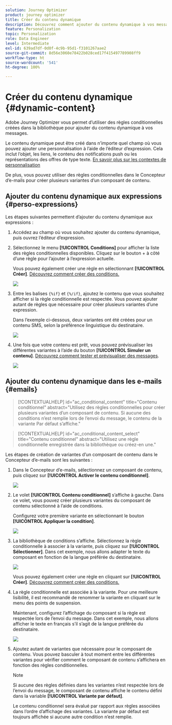 ```yaml
---
solution: Journey Optimizer
product: journey optimizer
title: Créer du contenu dynamique
description: Découvrez comment ajouter du contenu dynamique à vos messages.
feature: Personalization
topic: Personalization
role: Data Engineer
level: Intermediate
exl-id: 639ad7df-0d0f-4c9b-95d1-f3101267aae2
source-git-commit: 8d56e3060e78422b028ced17f415497789908ff9
workflow-type: ht
source-wordcount: '541'
ht-degree: 100%

---
```


# Créer du contenu dynamique {#dynamic-content}

Adobe Journey Optimizer vous permet d’utiliser des règles conditionnelles créées dans la bibliothèque pour ajouter du contenu dynamique à vos messages.

Le contenu dynamique peut être créé dans n’importe quel champ où vous pouvez ajouter une personnalisation à l’aide de l’éditeur d’expression. Cela inclut l’objet, les liens, le contenu des notifications push ou les représentations des offres de type texte. [En savoir plus sur les contextes de personnalisation](personalization-contexts.md)

De plus, vous pouvez utiliser des règles conditionnelles dans le Concepteur d’e-mails pour créer plusieurs variantes d’un composant de contenu.

## Ajouter du contenu dynamique aux expressions {#perso-expressions}

Les étapes suivantes permettent d’ajouter du contenu dynamique aux expressions :

1. Accédez au champ où vous souhaitez ajouter du contenu dynamique, puis ouvrez l’éditeur d’expression.

1. Sélectionnez le menu **[!UICONTROL Conditions]** pour afficher la liste des règles conditionnelles disponibles. Cliquez sur le bouton + à côté d’une règle pour l’ajouter à l’expression actuelle.

   Vous pouvez également créer une règle en sélectionnant **[!UICONTROL Créer]**. [Découvrez comment créer des conditions.](create-conditions.md)

   ![](assets/conditions-expression.png)

1. Entre les balises `{%if}` et `{%/if}`, ajoutez le contenu que vous souhaitez afficher si la règle conditionnelle est respectée. Vous pouvez ajouter autant de règles que nécessaire pour créer plusieurs variantes d’une expression.

   Dans l’exemple ci-dessous, deux variantes ont été créées pour un contenu SMS, selon la préférence linguistique du destinataire.

   ![](assets/conditions-language-sample.png)

1. Une fois que votre contenu est prêt, vous pouvez prévisualiser les différentes variantes à l’aide du bouton **[!UICONTROL Simuler un contenu]**. [Découvrez comment tester et prévisualiser des messages](../design/preview.md).

   ![](assets/conditions-preview.png)

## Ajouter du contenu dynamique dans les e-mails {#emails}

>[!CONTEXTUALHELP]
>id="ac_conditional_content"
>title="Contenu conditionnel"
>abstract="Utilisez des règles conditionnelles pour créer plusieurs variantes d’un composant de contenu. Si aucune des conditions n’est remplie lors de l’envoi du message, le contenu de la variante Par défaut s’affiche."

>[!CONTEXTUALHELP]
>id="ac_conditional_content_select"
>title="Contenu conditionnel"
>abstract="Utilisez une règle conditionnelle enregistrée dans la bibliothèque ou créez-en une."

Les étapes de création de variantes d’un composant de contenu dans le Concepteur d’e-mails sont les suivantes :

1. Dans le Concepteur d’e-mails, sélectionnez un composant de contenu, puis cliquez sur **[!UICONTROL Activer le contenu conditionnel]**.

   ![](assets/conditions-enable-conditional.png)

1. Le volet **[!UICONTROL Contenu conditionnel]** s’affiche à gauche. Dans ce volet, vous pouvez créer plusieurs variantes du composant de contenu sélectionné à l’aide de conditions.

   Configurez votre première variante en sélectionnant le bouton **[!UICONTROL Appliquer la condition]**.

   ![](assets/conditions-apply.png)

1. La bibliothèque de conditions s’affiche. Sélectionnez la règle conditionnelle à associer à la variante, puis cliquez sur **[!UICONTROL Sélectionner]**. Dans cet exemple, nous allons adapter le texte du composant en fonction de la langue préférée du destinataire.

   ![](assets/conditions-select.png)

   Vous pouvez également créer une règle en cliquant sur **[!UICONTROL Créer]**. [Découvrez comment créer des conditions.](create-conditions.md)

1. La règle conditionnelle est associée à la variante. Pour une meilleure lisibilité, il est recommandé de renommer la variante en cliquant sur le menu des points de suspension.

   Maintenant, configurez l’affichage du composant si la règle est respectée lors de l’envoi du message. Dans cet exemple, nous allons afficher le texte en français s’il s’agit de la langue préférée du destinataire.

   ![](assets/conditions-design.png)

1. Ajoutez autant de variantes que nécessaire pour le composant de contenu. Vous pouvez basculer à tout moment entre les différentes variantes pour vérifier comment le composant de contenu s’affichera en fonction des règles conditionnelles.

   >[!NOTE]
   >Si aucune des règles définies dans les variantes n’est respectée lors de l’envoi du message, le composant de contenu affiche le contenu défini dans la variable **[!UICONTROL Variante par défaut]**.
   >
   >Le contenu conditionnel sera évalué par rapport aux règles associées dans l’ordre d’affichage des variantes. La variante par défaut est toujours affichée si aucune autre condition n’est remplie.
